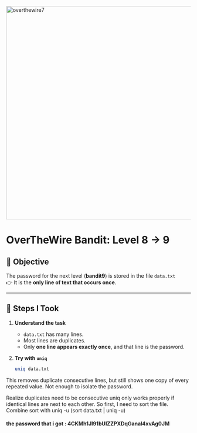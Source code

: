 
<img width="906" height="580" alt="overthewire7" src="https://github.com/user-attachments/assets/862399a0-9626-4373-a357-472dd0ab148e" />

# OverTheWire Bandit: Level 8 → 9

## 🎯 Objective
The password for the next level (**bandit9**) is stored in the file `data.txt`  
👉 It is the **only line of text that occurs once**.

---

## 📝 Steps I Took

1. **Understand the task**  
   - `data.txt` has many lines.  
   - Most lines are duplicates.  
   - Only **one line appears exactly once**, and that line is the password.

2. **Try with `uniq`**  
   ```bash
   uniq data.txt
   
This removes duplicate consecutive lines, but still shows one copy of every repeated value. Not enough to isolate the password.

Realize duplicates need to be consecutive
uniq only works properly if identical lines are next to each other.
So first, I need to sort the file.
Combine sort with uniq -u (sort data.txt | uniq -u)

#### the password that i got : 4CKMh1JI91bUIZZPXDqGanal4xvAg0JM
